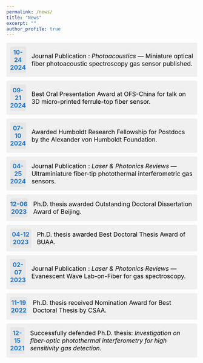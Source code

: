 ```yaml
---
permalink: /news/
title: "News"
excerpt: ""
author_profile: true
---
```


<div style="display: flex; align-items: center; background: #f0f0f0; padding: 10px; margin-bottom: 10px; border-radius: 4px; width: fit-content;">
  <div style="width: 60px; text-align: center; background: #e6e6e6; margin-right: 15px; border-radius: 4px; padding: 5px 0;">
    <div style="font-size: 16px; font-weight: bold; color: #1976d2;">10-24</div>
    <div style="font-size: 16px; font-weight: bold; color: #1976d2;">2024</div>
  </div>
  <div style="font-size: 16px; color: #000;">
    Journal Publication : <em>Photoacoustics</em> — Miniature optical fiber photoacoustic spectroscopy gas sensor published.
  </div>
</div>

<div style="display: flex; align-items: center; background: #f0f0f0; padding: 10px; margin-bottom: 10px; border-radius: 4px; width: fit-content;">
  <div style="width: 60px; text-align: center; background: #e6e6e6; margin-right: 15px; border-radius: 4px; padding: 5px 0;">
    <div style="font-size: 16px; font-weight: bold; color: #1976d2;">09-21</div>
    <div style="font-size: 16px; font-weight: bold; color: #1976d2;">2024</div>
  </div>
  <div style="font-size: 16px; color: #000;">
    Best Oral Presentation Award at OFS-China for talk on 3D micro-printed ferrule-top fiber sensor.
  </div>
</div>

<div style="display: flex; align-items: center; background: #f0f0f0; padding: 10px; margin-bottom: 10px; border-radius: 4px; width: fit-content;">
  <div style="width: 60px; text-align: center; background: #e6e6e6; margin-right: 15px; border-radius: 4px; padding: 5px 0;">
    <div style="font-size: 16px; font-weight: bold; color: #1976d2;">07-10</div>
    <div style="font-size: 16px; font-weight: bold; color: #1976d2;">2024</div>
  </div>
  <div style="font-size: 16px; color: #000;">
    Awarded Humboldt Research Fellowship for Postdocs by the Alexander von Humboldt Foundation.
  </div>
</div>

<div style="display: flex; align-items: center; background: #f0f0f0; padding: 10px; margin-bottom: 10px; border-radius: 4px; width: fit-content;">
  <div style="width: 60px; text-align: center; background: #e6e6e6; margin-right: 15px; border-radius: 4px; padding: 5px 0;">
    <div style="font-size: 16px; font-weight: bold; color: #1976d2;">04-25</div>
    <div style="font-size: 16px; font-weight: bold; color: #1976d2;">2024</div>
  </div>
  <div style="font-size: 16px; color: #000;">
    Journal Publication : <em>Laser & Photonics Reviews</em> — Ultraminiature fiber-tip photothermal interferometric gas sensors.
  </div>
</div>

<div style="display: flex; align-items: center; background: #f0f0f0; padding: 10px; margin-bottom: 10px; border-radius: 4px; width: fit-content;">
  <div style="width: 60px; text-align: center; background: #e6e6e6; margin-right: 15px; border-radius: 4px; padding: 5px 0;">
    <div style="font-size: 16px; font-weight: bold; color: #1976d2;">12-06</div>
    <div style="font-size: 16px; font-weight: bold; color: #1976d2;">2023</div>
  </div>
  <div style="font-size: 16px; color: #000;">
    Ph.D. thesis awarded Outstanding Doctoral Dissertation Award of Beijing.
  </div>
</div>

<div style="display: flex; align-items: center; background: #f0f0f0; padding: 10px; margin-bottom: 10px; border-radius: 4px; width: fit-content;">
  <div style="width: 60px; text-align: center; background: #e6e6e6; margin-right: 15px; border-radius: 4px; padding: 5px 0;">
    <div style="font-size: 16px; font-weight: bold; color: #1976d2;">04-12</div>
    <div style="font-size: 16px; font-weight: bold; color: #1976d2;">2023</div>
  </div>
  <div style="font-size: 16px; color: #000;">
    Ph.D. thesis awarded Best Doctoral Thesis Award of BUAA.
  </div>
</div>

<div style="display: flex; align-items: center; background: #f0f0f0; padding: 10px; margin-bottom: 10px; border-radius: 4px; width: fit-content;">
  <div style="width: 60px; text-align: center; background: #e6e6e6; margin-right: 15px; border-radius: 4px; padding: 5px 0;">
    <div style="font-size: 16px; font-weight: bold; color: #1976d2;">02-07</div>
    <div style="font-size: 16px; font-weight: bold; color: #1976d2;">2023</div>
  </div>
  <div style="font-size: 16px; color: #000;">
    Journal Publication : <em>Laser & Photonics Reviews</em> — Evanescent Wave Lab-on-Fiber for gas spectroscopy.
  </div>
</div>

<div style="display: flex; align-items: center; background: #f0f0f0; padding: 10px; margin-bottom: 10px; border-radius: 4px; width: fit-content;">
  <div style="width: 60px; text-align: center; background: #e6e6e6; margin-right: 15px; border-radius: 4px; padding: 5px 0;">
    <div style="font-size: 16px; font-weight: bold; color: #1976d2;">11-19</div>
    <div style="font-size: 16px; font-weight: bold; color: #1976d2;">2022</div>
  </div>
  <div style="font-size: 16px; color: #000;">
    Ph.D. thesis received Nomination Award for Best Doctoral Thesis by CSAA.
  </div>
</div>

<div style="display: flex; align-items: center; background: #f0f0f0; padding: 10px; margin-bottom: 10px; border-radius: 4px; width: fit-content;">
  <div style="width: 60px; text-align: center; background: #e6e6e6; margin-right: 15px; border-radius: 4px; padding: 5px 0;">
    <div style="font-size: 16px; font-weight: bold; color: #1976d2;">12-15</div>
    <div style="font-size: 16px; font-weight: bold; color: #1976d2;">2021</div>
  </div>
  <div style="font-size: 16px; color: #000;">
    Successfully defended Ph.D. thesis: <em>Investigation on fiber-optic photothermal interferometry for high sensitivity gas detection</em>.
  </div>
</div>
